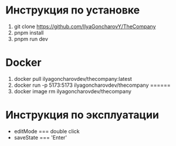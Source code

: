 # Инструкция по установке
1) git clone https://github.com/IlyaGoncharovY/TheCompany
2) pnpm install
3) pnpm run dev
# Docker
1) docker pull ilyagoncharovdev/thecompany:latest
2)  docker run -p 5173:5173 ilyagoncharovdev/thecompany
======
3) docker image rm ilyagoncharovdev/thecompany 
# Инструкция по эксплуатации 
* editMode === double click
* saveState === 'Enter'
